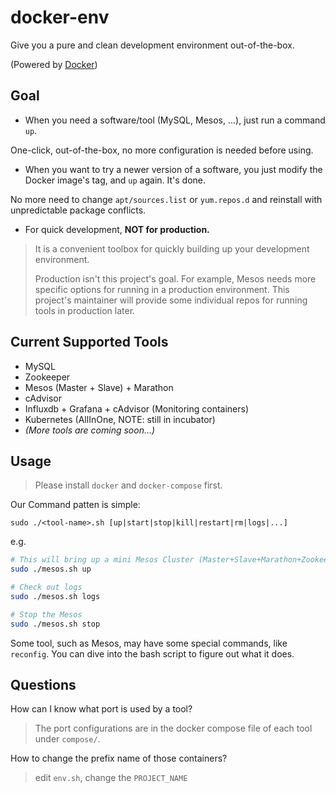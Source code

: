 # docker-env
Give you a pure and clean development environment out-of-the-box.

(Powered by [Docker](https://www.docker.com/))

## Goal

- When you need a software/tool (MySQL, Mesos, ...), just run a command `up`.

One-click, out-of-the-box, no more configuration is needed before using.

- When you want to try a newer version of a software, you just modify the Docker image's tag, and `up` again. It's done.

No more need to change `apt/sources.list` or `yum.repos.d` and reinstall with unpredictable package conflicts.

- For quick development, **NOT for production.**

> It is a convenient toolbox for quickly building up your development environment.
> 
> Production isn't this project's goal.
> For example, Mesos needs more specific options for running in a production environment.
> This project's maintainer will provide some individual repos for running tools in production later.


## Current Supported Tools

- MySQL
- Zookeeper
- Mesos (Master + Slave) + Marathon
- cAdvisor
- Influxdb + Grafana + cAdvisor (Monitoring containers)
- Kubernetes (AllInOne, NOTE: still in incubator)
- *(More tools are coming soon...)*


## Usage

> Please install `docker` and `docker-compose` first.

Our Command patten is simple:

```
sudo ./<tool-name>.sh [up|start|stop|kill|restart|rm|logs|...]
```

e.g.

```bash
# This will bring up a mini Mesos Cluster (Master+Slave+Marathon+Zookeeper)
sudo ./mesos.sh up

# Check out logs
sudo ./mesos.sh logs

# Stop the Mesos
sudo ./mesos.sh stop
```

Some tool, such as Mesos, may have some special commands, like `reconfig`.
You can dive into the bash script to figure out what it does.

## Questions

How can I know what port is used by a tool?

> The port configurations are in the docker compose file of each tool under `compose/`.

How to change the prefix name of those containers?

> edit `env.sh`, change the `PROJECT_NAME`
